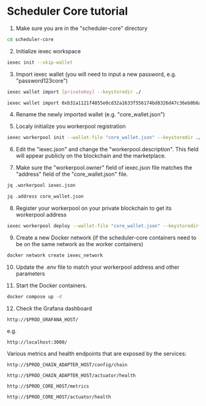 # Scheduler Core tutorial

1. Make sure you are in the "scheduler-core" directory
```bash
cd scheduler-core
```

2. Initialize iexec workspace
```bash
iexec init --skip-wallet
```

3. Import iexec wallet (you will need to input a new password, e.g. "password123core")
```bash
iexec wallet import [privateKey] --keystoredir ./
```

```bash
iexec wallet import 0xb31a1121f4855e0cd32a1633f556174bd8326d47c36eb0b6a866bdf894b7cf50 --keystoredir ./
```

4. Rename the newly imported wallet (e.g. "core_wallet.json")

5. Localy initialize you workerpool registration
```bash
iexec workerpool init --wallet-file "core_wallet.json" --keystoredir ./
```

6. Edit the "iexec.json" and change the "workerpool.description". This field will appear publicly on the blockchain and the marketplace.

7. Make sure the "workerpool.owner" field of iexec.json file matches the "address" field of the "core_wallet.json" file.
```bash
jq .workerpool iexec.json
```

```bash
jq .address core_wallet.json
```

8. Register your workerpool on your private blockchain to get its workerpool address
```bash
iexec workerpool deploy --wallet-file "core_wallet.json" --keystoredir ./ --chain local
```

9. Create a new Docker network (if the scheduler-core containers need to be on the same network as the worker containers)
```bash
docker network create iexec_network
```

10. Update the .env file to match your workerpool address and other parameters

11. Start the Docker containers.
```bash
docker compose up -d
```

12. Check the Grafana dashboard

```
http://$PROD_GRAFANA_HOST/
```

e.g.
```
http://localhost:3000/
```

Various metrics and health endpoints that are exposed by the services:
```
http://$PROD_CHAIN_ADAPTER_HOST/config/chain
```

```
http://$PROD_CHAIN_ADAPTER_HOST/actuator/health
```

```
http://$PROD_CORE_HOST/metrics
```

```
http://$PROD_CORE_HOST/actuator/health
```